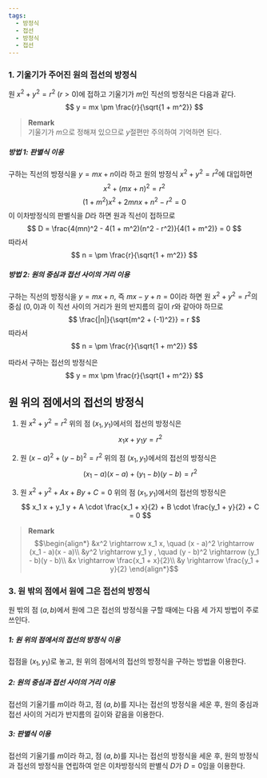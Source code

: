 ```yaml
---
tags:
  - 방정식
  - 접선
  - 방정식
  - 접선
---
```

### 1. 기울기가 주어진 원의 접선의 방정식
원 $x^2 + y^2 = r^2$ ($r > 0$)에 접하고 기울기가 $m$인 직선의 방정식은 다음과 같다.
$$ y = mx \pm \frac{r}{\sqrt{1 + m^2}} $$

> **Remark**  
> 기울기가 $m$으로 정해져 있으므로 $y$절편만 주의하여 기억하면 된다.

##### 방법 1: 판별식 이용
구하는 직선의 방정식을 $y = mx + n$이라 하고 원의 방정식 $x^2 + y^2 = r^2$에 대입하면
$$ x^2 + (mx + n)^2 = r^2 $$
$$ (1 + m^2)x^2 + 2mnx + n^2 - r^2 = 0 $$
이 이차방정식의 판별식을 $D$라 하면 원과 직선이 접하므로
$$ D = \frac{4(mn)^2 - 4(1 + m^2)(n^2 - r^2)}{4(1 + m^2)} = 0 $$
따라서
$$ n = \pm \frac{r}{\sqrt{1 + m^2}} $$

##### 방법 2: 원의 중심과 접선 사이의 거리 이용

구하는 직선의 방정식을 $y = mx + n$, 즉 $mx - y + n = 0$이라 하면 원 $x^2 + y^2 = r^2$의 중심 $(0, 0)$과 이 직선 사이의 거리가 원의 반지름의 길이 $r$와 같아야 하므로
$$ \frac{|n|}{\sqrt{m^2 + (-1)^2}} = r $$
따라서
$$ n = \pm \frac{r}{\sqrt{1 + m^2}} $$

따라서 구하는 접선의 방정식은
$$ y = mx \pm \frac{r}{\sqrt{1 + m^2}} $$

## 원 위의 점에서의 접선의 방정식
1. 원 $x^2 + y^2 = r^2$ 위의 점 $(x_1, y_1)$에서의 접선의 방정식은
   $$ x_1 x + y_1 y = r^2 $$

2. 원 $(x - a)^2 + (y - b)^2 = r^2$ 위의 점 $(x_1, y_1)$에서의 접선의 방정식은
   $$ (x_1 - a)(x - a) + (y_1 - b)(y - b) = r^2 $$

3. 원 $x^2 + y^2 + Ax + By + C = 0$ 위의 점 $(x_1, y_1)$에서의 접선의 방정식은
   $$ x_1 x + y_1 y + A \cdot \frac{x_1 + x}{2} + B \cdot \frac{y_1 + y}{2} + C = 0 $$

> **Remark**
>$$\begin{align*}
&x^2 \rightarrow x_1 x, \quad (x - a)^2 \rightarrow (x_1 - a)(x - a)\\
&y^2 \rightarrow y_1 y , \quad (y - b)^2 \rightarrow (y_1 - b)(y - b)\\
&x \rightarrow \frac{x_1 + x}{2}\\
&y \rightarrow \frac{y_1 + y}{2}
\end{align*}$$

### 3. 원 밖의 점에서 원에 그은 접선의 방정식

원 밖의 점 $(a, b)$에서 원에 그은 접선의 방정식을 구할 때에는 다음 세 가지 방법이 주로 쓰인다.

##### 1: 원 위의 점에서의 접선의 방정식 이용

접점을 $(x_1, y_1)$로 놓고, 원 위의 점에서의 접선의 방정식을 구하는 방법을 이용한다.

##### 2: 원의 중심과 접선 사이의 거리 이용

접선의 기울기를 $m$이라 하고, 점 $(a, b)$를 지나는 접선의 방정식을 세운 후, 원의 중심과 접선 사이의 거리가 반지름의 길이와 같음을 이용한다.

##### 3: 판별식 이용

접선의 기울기를 $m$이라 하고, 점 $(a, b)$를 지나는 접선의 방정식을 세운 후, 원의 방정식과 접선의 방정식을 연립하여 얻은 이차방정식의 판별식 $D$가 $D = 0$임을 이용한다.